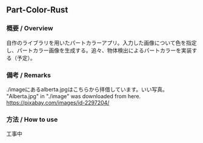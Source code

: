 ## Part-Color-Rust

### 概要 / Overview
自作のライブラリを用いたパートカラーアプリ。入力した画像について色を指定し、パートカラー画像を生成する。追々、物体検出によるパートカラーを実装する（予定）。<br>

### 備考 / Remarks
./imageにあるalberta.jpgはこちらから拝借しています。いい写真。<br>
"Alberta.jpg" in "./image" was downloaded from here.<br>
https://pixabay.com/images/id-2297204/

### 方法 / How to use
工事中<br>

